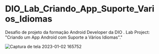 # DIO_Lab_Criando_App_Suporte_Varios_Idiomas
   Desafio de projeto da formação Android Developer da DIO .  Lab Project: "Criando um App Android com Suporte a Vários Idiomas"."
   
![Captura de tela 2023-01-02 165752](https://user-images.githubusercontent.com/48797259/210273883-a7fc2769-a4a1-4172-94dd-2c17d919f67b.png)
